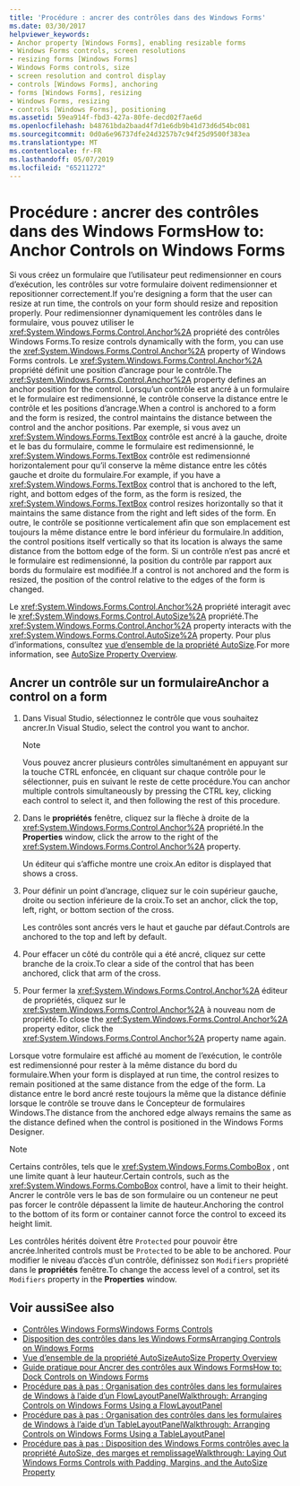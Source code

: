 ```yaml
---
title: 'Procédure : ancrer des contrôles dans des Windows Forms'
ms.date: 03/30/2017
helpviewer_keywords:
- Anchor property [Windows Forms], enabling resizable forms
- Windows Forms controls, screen resolutions
- resizing forms [Windows Forms]
- Windows Forms controls, size
- screen resolution and control display
- controls [Windows Forms], anchoring
- forms [Windows Forms], resizing
- Windows Forms, resizing
- controls [Windows Forms], positioning
ms.assetid: 59ea914f-fbd3-427a-80fe-decd02f7ae6d
ms.openlocfilehash: b48761bda2baad4f7d1e6db9b41d73d6d54bc081
ms.sourcegitcommit: 0d0a6e96737dfe24d3257b7c94f25d9500f383ea
ms.translationtype: MT
ms.contentlocale: fr-FR
ms.lasthandoff: 05/07/2019
ms.locfileid: "65211272"
---
```

# <a name="how-to-anchor-controls-on-windows-forms"></a><span data-ttu-id="e96a1-102">Procédure : ancrer des contrôles dans des Windows Forms</span><span class="sxs-lookup"><span data-stu-id="e96a1-102">How to: Anchor Controls on Windows Forms</span></span>

<span data-ttu-id="e96a1-103">Si vous créez un formulaire que l’utilisateur peut redimensionner en cours d’exécution, les contrôles sur votre formulaire doivent redimensionner et repositionner correctement.</span><span class="sxs-lookup"><span data-stu-id="e96a1-103">If you're designing a form that the user can resize at run time, the controls on your form should resize and reposition properly.</span></span> <span data-ttu-id="e96a1-104">Pour redimensionner dynamiquement les contrôles dans le formulaire, vous pouvez utiliser le <xref:System.Windows.Forms.Control.Anchor%2A> propriété des contrôles Windows Forms.</span><span class="sxs-lookup"><span data-stu-id="e96a1-104">To resize controls dynamically with the form, you can use the <xref:System.Windows.Forms.Control.Anchor%2A> property of Windows Forms controls.</span></span> <span data-ttu-id="e96a1-105">Le <xref:System.Windows.Forms.Control.Anchor%2A> propriété définit une position d’ancrage pour le contrôle.</span><span class="sxs-lookup"><span data-stu-id="e96a1-105">The <xref:System.Windows.Forms.Control.Anchor%2A> property defines an anchor position for the control.</span></span> <span data-ttu-id="e96a1-106">Lorsqu’un contrôle est ancré à un formulaire et le formulaire est redimensionné, le contrôle conserve la distance entre le contrôle et les positions d’ancrage.</span><span class="sxs-lookup"><span data-stu-id="e96a1-106">When a control is anchored to a form and the form is resized, the control maintains the distance between the control and the anchor positions.</span></span> <span data-ttu-id="e96a1-107">Par exemple, si vous avez un <xref:System.Windows.Forms.TextBox> contrôle est ancré à la gauche, droite et le bas du formulaire, comme le formulaire est redimensionné, le <xref:System.Windows.Forms.TextBox> contrôle est redimensionné horizontalement pour qu’il conserve la même distance entre les côtés gauche et droite du formulaire.</span><span class="sxs-lookup"><span data-stu-id="e96a1-107">For example, if you have a <xref:System.Windows.Forms.TextBox> control that is anchored to the left, right, and bottom edges of the form, as the form is resized, the <xref:System.Windows.Forms.TextBox> control resizes horizontally so that it maintains the same distance from the right and left sides of the form.</span></span> <span data-ttu-id="e96a1-108">En outre, le contrôle se positionne verticalement afin que son emplacement est toujours la même distance entre le bord inférieur du formulaire.</span><span class="sxs-lookup"><span data-stu-id="e96a1-108">In addition, the control positions itself vertically so that its location is always the same distance from the bottom edge of the form.</span></span> <span data-ttu-id="e96a1-109">Si un contrôle n’est pas ancré et le formulaire est redimensionné, la position du contrôle par rapport aux bords du formulaire est modifiée.</span><span class="sxs-lookup"><span data-stu-id="e96a1-109">If a control is not anchored and the form is resized, the position of the control relative to the edges of the form is changed.</span></span>

<span data-ttu-id="e96a1-110">Le <xref:System.Windows.Forms.Control.Anchor%2A> propriété interagit avec le <xref:System.Windows.Forms.Control.AutoSize%2A> propriété.</span><span class="sxs-lookup"><span data-stu-id="e96a1-110">The <xref:System.Windows.Forms.Control.Anchor%2A> property interacts with the <xref:System.Windows.Forms.Control.AutoSize%2A> property.</span></span> <span data-ttu-id="e96a1-111">Pour plus d’informations, consultez [vue d’ensemble de la propriété AutoSize](autosize-property-overview.md).</span><span class="sxs-lookup"><span data-stu-id="e96a1-111">For more information, see [AutoSize Property Overview](autosize-property-overview.md).</span></span>

## <a name="anchor-a-control-on-a-form"></a><span data-ttu-id="e96a1-112">Ancrer un contrôle sur un formulaire</span><span class="sxs-lookup"><span data-stu-id="e96a1-112">Anchor a control on a form</span></span>

1. <span data-ttu-id="e96a1-113">Dans Visual Studio, sélectionnez le contrôle que vous souhaitez ancrer.</span><span class="sxs-lookup"><span data-stu-id="e96a1-113">In Visual Studio, select the control you want to anchor.</span></span>

    > [!NOTE]
    > <span data-ttu-id="e96a1-114">Vous pouvez ancrer plusieurs contrôles simultanément en appuyant sur la touche CTRL enfoncée, en cliquant sur chaque contrôle pour le sélectionner, puis en suivant le reste de cette procédure.</span><span class="sxs-lookup"><span data-stu-id="e96a1-114">You can anchor multiple controls simultaneously by pressing the CTRL key, clicking each control to select it, and then following the rest of this procedure.</span></span>

2. <span data-ttu-id="e96a1-115">Dans le **propriétés** fenêtre, cliquez sur la flèche à droite de la <xref:System.Windows.Forms.Control.Anchor%2A> propriété.</span><span class="sxs-lookup"><span data-stu-id="e96a1-115">In the **Properties** window, click the arrow to the right of the <xref:System.Windows.Forms.Control.Anchor%2A> property.</span></span>

     <span data-ttu-id="e96a1-116">Un éditeur qui s’affiche montre une croix.</span><span class="sxs-lookup"><span data-stu-id="e96a1-116">An editor is displayed that shows a cross.</span></span>

3. <span data-ttu-id="e96a1-117">Pour définir un point d’ancrage, cliquez sur le coin supérieur gauche, droite ou section inférieure de la croix.</span><span class="sxs-lookup"><span data-stu-id="e96a1-117">To set an anchor, click the top, left, right, or bottom section of the cross.</span></span>

     <span data-ttu-id="e96a1-118">Les contrôles sont ancrés vers le haut et gauche par défaut.</span><span class="sxs-lookup"><span data-stu-id="e96a1-118">Controls are anchored to the top and left by default.</span></span>

4. <span data-ttu-id="e96a1-119">Pour effacer un côté du contrôle qui a été ancré, cliquez sur cette branche de la croix.</span><span class="sxs-lookup"><span data-stu-id="e96a1-119">To clear a side of the control that has been anchored, click that arm of the cross.</span></span>

5. <span data-ttu-id="e96a1-120">Pour fermer la <xref:System.Windows.Forms.Control.Anchor%2A> éditeur de propriétés, cliquez sur le <xref:System.Windows.Forms.Control.Anchor%2A> à nouveau nom de propriété.</span><span class="sxs-lookup"><span data-stu-id="e96a1-120">To close the <xref:System.Windows.Forms.Control.Anchor%2A> property editor, click the <xref:System.Windows.Forms.Control.Anchor%2A> property name again.</span></span>

<span data-ttu-id="e96a1-121">Lorsque votre formulaire est affiché au moment de l’exécution, le contrôle est redimensionné pour rester à la même distance du bord du formulaire.</span><span class="sxs-lookup"><span data-stu-id="e96a1-121">When your form is displayed at run time, the control resizes to remain positioned at the same distance from the edge of the form.</span></span> <span data-ttu-id="e96a1-122">La distance entre le bord ancré reste toujours la même que la distance définie lorsque le contrôle se trouve dans le Concepteur de formulaires Windows.</span><span class="sxs-lookup"><span data-stu-id="e96a1-122">The distance from the anchored edge always remains the same as the distance defined when the control is positioned in the Windows Forms Designer.</span></span>

> [!NOTE]
> <span data-ttu-id="e96a1-123">Certains contrôles, tels que le <xref:System.Windows.Forms.ComboBox> , ont une limite quant à leur hauteur.</span><span class="sxs-lookup"><span data-stu-id="e96a1-123">Certain controls, such as the <xref:System.Windows.Forms.ComboBox> control, have a limit to their height.</span></span> <span data-ttu-id="e96a1-124">Ancrer le contrôle vers le bas de son formulaire ou un conteneur ne peut pas forcer le contrôle dépassent la limite de hauteur.</span><span class="sxs-lookup"><span data-stu-id="e96a1-124">Anchoring the control to the bottom of its form or container cannot force the control to exceed its height limit.</span></span>

<span data-ttu-id="e96a1-125">Les contrôles hérités doivent être `Protected` pour pouvoir être ancrée.</span><span class="sxs-lookup"><span data-stu-id="e96a1-125">Inherited controls must be `Protected` to be able to be anchored.</span></span> <span data-ttu-id="e96a1-126">Pour modifier le niveau d’accès d’un contrôle, définissez son `Modifiers` propriété dans le **propriétés** fenêtre.</span><span class="sxs-lookup"><span data-stu-id="e96a1-126">To change the access level of a control, set its `Modifiers` property in the **Properties** window.</span></span>

## <a name="see-also"></a><span data-ttu-id="e96a1-127">Voir aussi</span><span class="sxs-lookup"><span data-stu-id="e96a1-127">See also</span></span>

- [<span data-ttu-id="e96a1-128">Contrôles Windows Forms</span><span class="sxs-lookup"><span data-stu-id="e96a1-128">Windows Forms Controls</span></span>](index.md)
- [<span data-ttu-id="e96a1-129">Disposition des contrôles dans les Windows Forms</span><span class="sxs-lookup"><span data-stu-id="e96a1-129">Arranging Controls on Windows Forms</span></span>](arranging-controls-on-windows-forms.md)
- [<span data-ttu-id="e96a1-130">Vue d’ensemble de la propriété AutoSize</span><span class="sxs-lookup"><span data-stu-id="e96a1-130">AutoSize Property Overview</span></span>](autosize-property-overview.md)
- [<span data-ttu-id="e96a1-131">Guide pratique pour Ancrer des contrôles aux Windows Forms</span><span class="sxs-lookup"><span data-stu-id="e96a1-131">How to: Dock Controls on Windows Forms</span></span>](how-to-dock-controls-on-windows-forms.md)
- [<span data-ttu-id="e96a1-132">Procédure pas à pas : Organisation des contrôles dans les formulaires de Windows à l’aide d’un FlowLayoutPanel</span><span class="sxs-lookup"><span data-stu-id="e96a1-132">Walkthrough: Arranging Controls on Windows Forms Using a FlowLayoutPanel</span></span>](walkthrough-arranging-controls-on-windows-forms-using-a-flowlayoutpanel.md)
- [<span data-ttu-id="e96a1-133">Procédure pas à pas : Organisation des contrôles dans les formulaires de Windows à l’aide d’un TableLayoutPanel</span><span class="sxs-lookup"><span data-stu-id="e96a1-133">Walkthrough: Arranging Controls on Windows Forms Using a TableLayoutPanel</span></span>](walkthrough-arranging-controls-on-windows-forms-using-a-tablelayoutpanel.md)
- [<span data-ttu-id="e96a1-134">Procédure pas à pas : Disposition des Windows Forms contrôles avec la propriété AutoSize, des marges et remplissage</span><span class="sxs-lookup"><span data-stu-id="e96a1-134">Walkthrough: Laying Out Windows Forms Controls with Padding, Margins, and the AutoSize Property</span></span>](windows-forms-controls-padding-autosize.md)
